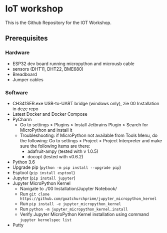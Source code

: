 # IoT workshop

This is the Github Repository for the IOT Workshop.

## Prerequisites
### Hardware
- ESP32 dev board running micropython and microusb cable
- sensors (DHT11, DHT22, BME680)
- Breadboard
- Jumper cables

### Software
- CH341SER.exe USB-to-UART bridge (windows only), zie 00 Installation in deze repo
- Latest Docker and Docker Compose
- PyCharm
  - Go to settings > Plugins > Install Jetbrains Plugin > Search for MicroPython and install it
  - Troubleshooting: if MicroPython not available from Tools Menu, do the following: Go to settings > Project > Project Interpreter and make sure the following items are there:
    - adafruit-ampy (tested with v 1.0.5)
    - docopt (tested with v0.6.2)
- Python 3.6
- Upgrade pip (`python -m pip install --upgrade pip`)
- Esptool (`pip install esptool`)
- Jupyter (`pip install jupyter`)
- Jupyter MicroPython Kernel
  - Navigate to ./00 Installation/Jupyter Notebook/
  - Run `git clone https://github.com/goatchurchprime/jupyter_micropython_kernel`
  - Run `pip install -e jupyter_micropython_kernel`
  - Run `python -m jupyter_micropython_kernel.install`
  - Verify Jupyter MicroPython Kernel installation using command `jupyter kernelspec list`
- Putty

